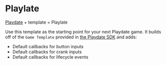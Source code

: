 # Playlate
[Playdate](https://play.date) + template = Playlate

Use this template as the starting point for your next Playdate game. It builds off of the `Game Template` provided in [the Playdate SDK](https://play.date/dev/) and adds:

- Default callbacks for button inputs
- Default callbacks for crank inputs
- Default callbacks for lifecycle events
